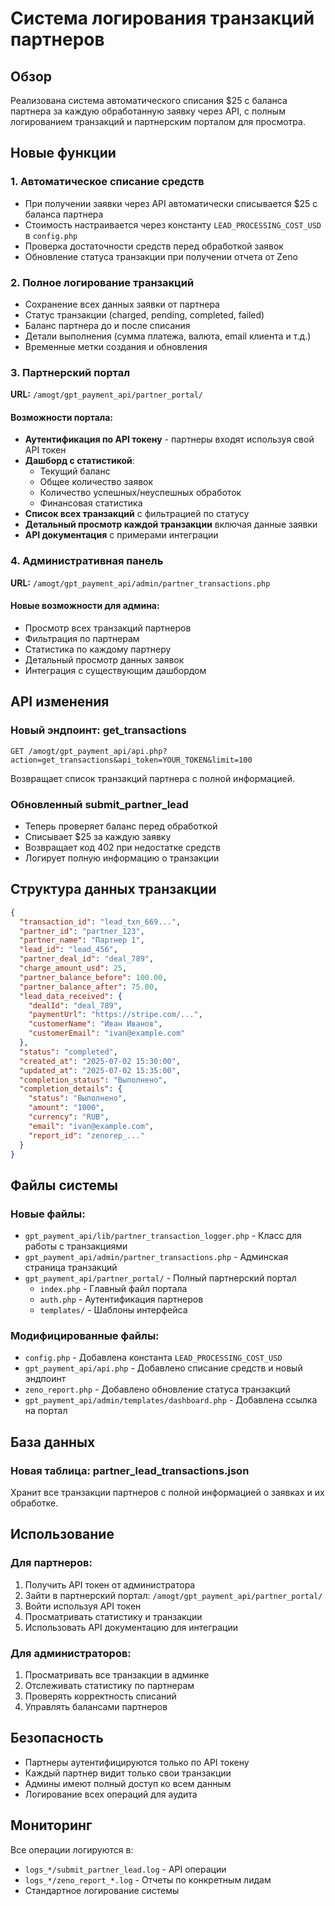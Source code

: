 # Система логирования транзакций партнеров

## Обзор

Реализована система автоматического списания $25 с баланса партнера за каждую обработанную заявку через API, с полным логированием транзакций и партнерским порталом для просмотра.

## Новые функции

### 1. Автоматическое списание средств
- При получении заявки через API автоматически списывается $25 с баланса партнера
- Стоимость настраивается через константу `LEAD_PROCESSING_COST_USD` в `config.php`
- Проверка достаточности средств перед обработкой заявок
- Обновление статуса транзакции при получении отчета от Zeno

### 2. Полное логирование транзакций
- Сохранение всех данных заявки от партнера
- Статус транзакции (charged, pending, completed, failed)
- Баланс партнера до и после списания
- Детали выполнения (сумма платежа, валюта, email клиента и т.д.)
- Временные метки создания и обновления

### 3. Партнерский портал
**URL:** `/amogt/gpt_payment_api/partner_portal/`

#### Возможности портала:
- **Аутентификация по API токену** - партнеры входят используя свой API токен
- **Дашборд с статистикой**:
  - Текущий баланс
  - Общее количество заявок
  - Количество успешных/неуспешных обработок
  - Финансовая статистика
- **Список всех транзакций** с фильтрацией по статусу
- **Детальный просмотр каждой транзакции** включая данные заявки
- **API документация** с примерами интеграции

### 4. Административная панель
**URL:** `/amogt/gpt_payment_api/admin/partner_transactions.php`

#### Новые возможности для админа:
- Просмотр всех транзакций партнеров
- Фильтрация по партнерам
- Статистика по каждому партнеру
- Детальный просмотр данных заявок
- Интеграция с существующим дашбордом

## API изменения

### Новый эндпоинт: get_transactions
```
GET /amogt/gpt_payment_api/api.php?action=get_transactions&api_token=YOUR_TOKEN&limit=100
```

Возвращает список транзакций партнера с полной информацией.

### Обновленный submit_partner_lead
- Теперь проверяет баланс перед обработкой
- Списывает $25 за каждую заявку
- Возвращает код 402 при недостатке средств
- Логирует полную информацию о транзакции

## Структура данных транзакции

```json
{
  "transaction_id": "lead_txn_669...",
  "partner_id": "partner_123",
  "partner_name": "Партнер 1",
  "lead_id": "lead_456",
  "partner_deal_id": "deal_789",
  "charge_amount_usd": 25,
  "partner_balance_before": 100.00,
  "partner_balance_after": 75.00,
  "lead_data_received": {
    "dealId": "deal_789",
    "paymentUrl": "https://stripe.com/...",
    "customerName": "Иван Иванов",
    "customerEmail": "ivan@example.com"
  },
  "status": "completed",
  "created_at": "2025-07-02 15:30:00",
  "updated_at": "2025-07-02 15:35:00",
  "completion_status": "Выполнено",
  "completion_details": {
    "status": "Выполнено",
    "amount": "1000",
    "currency": "RUB",
    "email": "ivan@example.com",
    "report_id": "zenorep_..."
  }
}
```

## Файлы системы

### Новые файлы:
- `gpt_payment_api/lib/partner_transaction_logger.php` - Класс для работы с транзакциями
- `gpt_payment_api/admin/partner_transactions.php` - Админская страница транзакций
- `gpt_payment_api/partner_portal/` - Полный партнерский портал
  - `index.php` - Главный файл портала
  - `auth.php` - Аутентификация партнеров
  - `templates/` - Шаблоны интерфейса

### Модифицированные файлы:
- `config.php` - Добавлена константа `LEAD_PROCESSING_COST_USD`
- `gpt_payment_api/api.php` - Добавлено списание средств и новый эндпоинт
- `zeno_report.php` - Добавлено обновление статуса транзакций
- `gpt_payment_api/admin/templates/dashboard.php` - Добавлена ссылка на портал

## База данных

### Новая таблица: partner_lead_transactions.json
Хранит все транзакции партнеров с полной информацией о заявках и их обработке.

## Использование

### Для партнеров:
1. Получить API токен от администратора
2. Зайти в партнерский портал: `/amogt/gpt_payment_api/partner_portal/`
3. Войти используя API токен
4. Просматривать статистику и транзакции
5. Использовать API документацию для интеграции

### Для администраторов:
1. Просматривать все транзакции в админке
2. Отслеживать статистику по партнерам
3. Проверять корректность списаний
4. Управлять балансами партнеров

## Безопасность

- Партнеры аутентифицируются только по API токену
- Каждый партнер видит только свои транзакции
- Админы имеют полный доступ ко всем данным
- Логирование всех операций для аудита

## Мониторинг

Все операции логируются в:
- `logs_*/submit_partner_lead.log` - API операции
- `logs_*/zeno_report_*.log` - Отчеты по конкретным лидам
- Стандартное логирование системы
